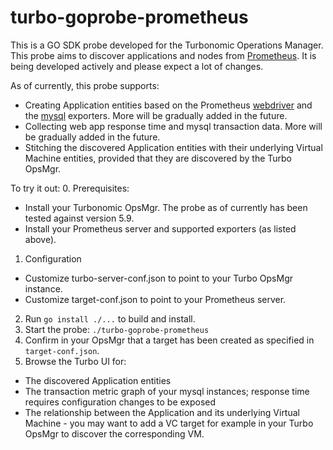 # turbo-goprobe-prometheus

This is a GO SDK probe developed for the Turbonomic Operations Manager.  This  probe aims to discover applications and
nodes from [Prometheus](https://prometheus.io/).  It is being developed actively and please expect a lot of changes.

As of currently, this probe supports:
* Creating Application entities based on the Prometheus [webdriver](https://github.com/mattbostock/webdriver_exporter)
and the [mysql](https://github.com/prometheus/mysqld_exporter) exporters.  More will be gradually added in the future.
* Collecting web app response time and mysql transaction data.  More will be gradually added in the future.
* Stitching the discovered Application entities with their underlying Virtual Machine entities, provided that they are
discovered by the Turbo OpsMgr.

To try it out:
0. Prerequisites:
  * Install your Turbonomic OpsMgr.  The probe as of currently has been tested against version 5.9.
  * Install your Prometheus server and supported exporters (as listed above).
1. Configuration
  * Customize turbo-server-conf.json to point to your Turbo OpsMgr instance.
  * Customize target-conf.json to point to your Prometheus server.
2. Run `go install ./...` to build and install.
3. Start the probe: `./turbo-goprobe-prometheus`
4. Confirm in your OpsMgr that a target has been created as specified in `target-conf.json`.
5. Browse the Turbo UI for:
  * The discovered Application entities
  * The transaction metric graph of your mysql instances; response time requires configuration changes to be exposed
  * The relationship between the Application and its underlying Virtual Machine - you may want to add a VC target for
  example in your Turbo OpsMgr to discover the corresponding VM.
